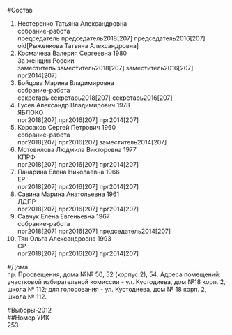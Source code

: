 #Состав  
1. Нестеренко Татьяна Александровна  
    собрание-работа  
    председатель председатель2018[207] председатель2016[207] old[Рыженкова Татьяна Александровна]  
2. Космачева Валерия Сергеевна 1980  
    За женщин России  
    заместитель заместитель2018[207] заместитель2016[207] прг2014[207]  
3. Бойцова Марина Владимировна  
    собрание-работа  
    секретарь секретарь2018[207] секретарь2016[207]  
4. Гусев Александр Владимирович 1978  
    ЯБЛОКО  
    прг2018[207] прг2016[207] прг2014[207]  
5. Корсаков Сергей Петрович 1960  
    собрание-работа  
    прг2018[207] прг2016[207] заместитель2014[207]  
6. Мотовилова Людмила Викторовна 1977  
    КПРФ  
    прг2018[207] прг2016[207] прг2014[207]  
7. Панарина Елена Николаевна 1966  
    ЕР  
    прг2018[207] прг2016[207] прг2014[207]  
8. Савина Марина Анатольевна 1961  
    ЛДПР  
    прг2018[207] прг2016[207] прг2014[207]  
9. Савчук Елена Евгеньевна 1967  
    собрание-работа  
    прг2018[207] прг2016[207] председатель2014[207]  
10. Тян Ольга Александровна 1993  
    СР  
    прг2018[207] прг2016[207] прг2014[207]  

#Дома  
пр. Просвещения, дома №№ 50, 52 (корпус 2), 54. Адреса помещений: участковой избирательной комиссии - ул. Кустодиева, дом №18 корп. 2, школа № 112; для голосования - ул. Кустодиева, дом № 18 корп. 2, школа № 112.  
  
#Выборы-2012  
##Номер УИК  
253  
